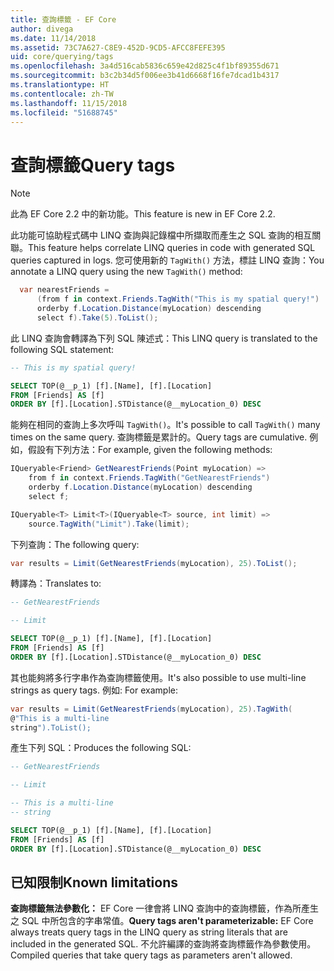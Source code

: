 ```yaml
---
title: 查詢標籤 - EF Core
author: divega
ms.date: 11/14/2018
ms.assetid: 73C7A627-C8E9-452D-9CD5-AFCC8FEFE395
uid: core/querying/tags
ms.openlocfilehash: 3a4d516cab5836c659e42d825c4f1bf89355d671
ms.sourcegitcommit: b3c2b34d5f006ee3b41d6668f16fe7dcad1b4317
ms.translationtype: HT
ms.contentlocale: zh-TW
ms.lasthandoff: 11/15/2018
ms.locfileid: "51688745"
---
```

# <a name="query-tags"></a><span data-ttu-id="30261-102">查詢標籤</span><span class="sxs-lookup"><span data-stu-id="30261-102">Query tags</span></span>
> [!NOTE]
> <span data-ttu-id="30261-103">此為 EF Core 2.2 中的新功能。</span><span class="sxs-lookup"><span data-stu-id="30261-103">This feature is new in EF Core 2.2.</span></span>

<span data-ttu-id="30261-104">此功能可協助程式碼中 LINQ 查詢與記錄檔中所擷取而產生之 SQL 查詢的相互關聯。</span><span class="sxs-lookup"><span data-stu-id="30261-104">This feature helps correlate LINQ queries in code with generated SQL queries captured in logs.</span></span>
<span data-ttu-id="30261-105">您可使用新的 `TagWith()` 方法，標註 LINQ 查詢：</span><span class="sxs-lookup"><span data-stu-id="30261-105">You annotate a LINQ query using the new `TagWith()` method:</span></span> 

``` csharp
  var nearestFriends =
      (from f in context.Friends.TagWith("This is my spatial query!")
      orderby f.Location.Distance(myLocation) descending
      select f).Take(5).ToList();
```

<span data-ttu-id="30261-106">此 LINQ 查詢會轉譯為下列 SQL 陳述式：</span><span class="sxs-lookup"><span data-stu-id="30261-106">This LINQ query is translated to the following SQL statement:</span></span>

``` sql
-- This is my spatial query!

SELECT TOP(@__p_1) [f].[Name], [f].[Location]
FROM [Friends] AS [f]
ORDER BY [f].[Location].STDistance(@__myLocation_0) DESC
```

<span data-ttu-id="30261-107">能夠在相同的查詢上多次呼叫 `TagWith()`。</span><span class="sxs-lookup"><span data-stu-id="30261-107">It's possible to call `TagWith()` many times on the same query.</span></span>
<span data-ttu-id="30261-108">查詢標籤是累計的。</span><span class="sxs-lookup"><span data-stu-id="30261-108">Query tags are cumulative.</span></span>
<span data-ttu-id="30261-109">例如，假設有下列方法：</span><span class="sxs-lookup"><span data-stu-id="30261-109">For example, given the following methods:</span></span>

``` csharp
IQueryable<Friend> GetNearestFriends(Point myLocation) =>
    from f in context.Friends.TagWith("GetNearestFriends")
    orderby f.Location.Distance(myLocation) descending
    select f;

IQueryable<T> Limit<T>(IQueryable<T> source, int limit) =>
    source.TagWith("Limit").Take(limit);
```

<span data-ttu-id="30261-110">下列查詢：</span><span class="sxs-lookup"><span data-stu-id="30261-110">The following query:</span></span>   

``` csharp
var results = Limit(GetNearestFriends(myLocation), 25).ToList();
```

<span data-ttu-id="30261-111">轉譯為：</span><span class="sxs-lookup"><span data-stu-id="30261-111">Translates to:</span></span>

``` sql
-- GetNearestFriends

-- Limit

SELECT TOP(@__p_1) [f].[Name], [f].[Location]
FROM [Friends] AS [f]
ORDER BY [f].[Location].STDistance(@__myLocation_0) DESC
```

<span data-ttu-id="30261-112">其也能夠將多行字串作為查詢標籤使用。</span><span class="sxs-lookup"><span data-stu-id="30261-112">It's also possible to use multi-line strings as query tags.</span></span>
<span data-ttu-id="30261-113">例如: </span><span class="sxs-lookup"><span data-stu-id="30261-113">For example:</span></span>

``` csharp
var results = Limit(GetNearestFriends(myLocation), 25).TagWith(
@"This is a multi-line
string").ToList();
```

<span data-ttu-id="30261-114">產生下列 SQL：</span><span class="sxs-lookup"><span data-stu-id="30261-114">Produces the following SQL:</span></span>

``` sql
-- GetNearestFriends

-- Limit

-- This is a multi-line
-- string

SELECT TOP(@__p_1) [f].[Name], [f].[Location]
FROM [Friends] AS [f]
ORDER BY [f].[Location].STDistance(@__myLocation_0) DESC
```

## <a name="known-limitations"></a><span data-ttu-id="30261-115">已知限制</span><span class="sxs-lookup"><span data-stu-id="30261-115">Known limitations</span></span>
<span data-ttu-id="30261-116">**查詢標籤無法參數化：** EF Core 一律會將 LINQ 查詢中的查詢標籤，作為所產生之 SQL 中所包含的字串常值。</span><span class="sxs-lookup"><span data-stu-id="30261-116">**Query tags aren't parameterizable:** EF Core always treats query tags in the LINQ query as string literals that are included in the generated SQL.</span></span>
<span data-ttu-id="30261-117">不允許編譯的查詢將查詢標籤作為參數使用。</span><span class="sxs-lookup"><span data-stu-id="30261-117">Compiled queries that take query tags as parameters aren't allowed.</span></span>